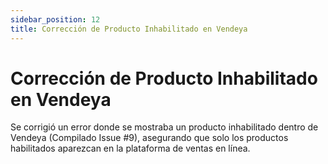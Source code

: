 ```yaml
---
sidebar_position: 12
title: Corrección de Producto Inhabilitado en Vendeya
---
```


# Corrección de Producto Inhabilitado en Vendeya

Se corrigió un error donde se mostraba un producto inhabilitado dentro de Vendeya (Compilado Issue #9), asegurando que solo los productos habilitados aparezcan en la plataforma de ventas en línea.
